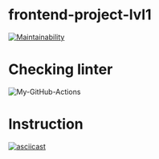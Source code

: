 # frontend-project-lvl1
[![Maintainability](https://api.codeclimate.com/v1/badges/42f028473ae57a397e1a/maintainability)](https://codeclimate.com/github/Alaska90/frontend-project-lvl1/maintainability)

# Checking linter
![My-GitHub-Actions](https://github.com/Alaska90/frontend-project-lvl1/workflows/My-GitHub-Actions/badge.svg)

# Instruction
[![asciicast](https://asciinema.org/a/zqJHyNZlNZ0tjQIDgPW4bA22W.svg)](https://asciinema.org/a/zqJHyNZlNZ0tjQIDgPW4bA22W)